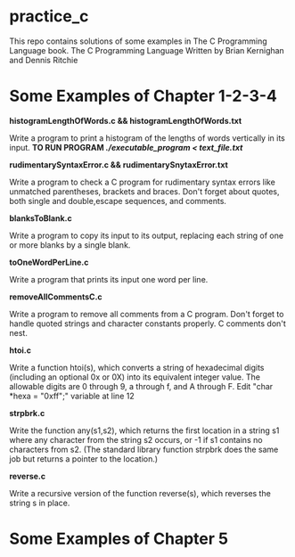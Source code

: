 

# practice_c

This repo contains solutions of some examples in The C Programming Language book.
The C Programming Language Written by Brian Kernighan and Dennis Ritchie

# Some Examples of Chapter 1-2-3-4

**histogramLengthOfWords.c && histogramLengthOfWords.txt**

  Write a program to print a histogram of the lengths of words vertically in its input.
  **TO RUN PROGRAM _./executable_program < text_file.txt_**
  
**rudimentarySyntaxError.c && rudimentarySnytaxError.txt**

  Write a program to check a C program for rudimentary syntax errors like unmatched parentheses,
  brackets and braces. Don't forget about quotes, both single and double,escape sequences, and comments.
  
**blanksToBlank.c**

  Write a program to copy its input to its output, replacing each string of one or
  more blanks by a single blank.
  
**toOneWordPerLine.c**

  Write a program that prints its input one word per line.

**removeAllCommentsC.c**

Write a program to remove all comments from a C program. Don't forget to handle quoted strings and character constants properly. C comments don't nest.

**htoi.c**

Write a function htoi(s), which converts a string of hexadecimal digits (including an optional 0x or 0X) into its equivalent integer value.
 The allowable digits are 0 through 9, a through f, and A through F. Edit "char *hexa = "0xff";" variable at line 12

 **strpbrk.c**
 
 Write the function any(s1,s2), which returns the first location in a string s1 where any character from the string s2 occurs, or -1 if s1 contains no characters from s2. (The standard library function strpbrk does the same job but returns a pointer to the location.)
 
 **reverse.c**
 
 Write a recursive version of the function reverse(s), which reverses the
 string s in place. 

 # Some Examples of Chapter 5

 
